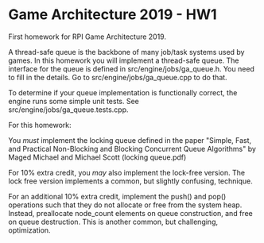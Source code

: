 # Game Architecture 2019 - HW1
First homework for RPI Game Architecture 2019.

A thread-safe queue is the backbone of many job/task systems used by games.
In this homework you will implement a thread-safe queue. The interface for
the queue is defined in src/engine/jobs/ga_queue.h. You need to fill in the
details. Go to src/engine/jobs/ga_queue.cpp to do that.

To determine if your queue implementation is functionally correct, the engine
runs some simple unit tests. See src/engine/jobs/ga_queue.tests.cpp.

For this homework:

You *must* implement the locking queue defined in the paper "Simple, Fast, and Practical Non-Blocking and Blocking
Concurrent Queue Algorithms" by Maged Michael and Michael Scott (locking queue.pdf)
	
For 10% extra credit, you *may* also implement the lock-free version. The lock free version implements a common, but slightly confusing, technique.
	
For an additional 10% extra credit, implement the push() and pop() operations such that they do not allocate or free from the system heap. Instead, preallocate node_count elements on queue construction, and free on queue destruction. This is another common, but challenging, optimization.
